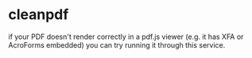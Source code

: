 # cleanpdf

if your PDF doesn't render correctly in a pdf.js viewer (e.g. it has XFA or AcroForms embedded) you can try running it through this service.
